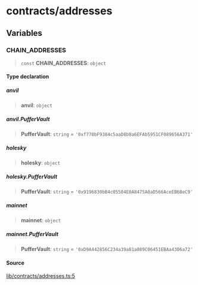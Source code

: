 # contracts/addresses

## Variables

### CHAIN\_ADDRESSES

> `const` **CHAIN\_ADDRESSES**: `object`

#### Type declaration

##### anvil

> **anvil**: `object`

##### anvil.PufferVault

> **PufferVault**: `string` = `'0xf770bF9384c5aaD8b8a6EFAb5951CF089656A371'`

##### holesky

> **holesky**: `object`

##### holesky.PufferVault

> **PufferVault**: `string` = `'0x9196830bB4c05504E0A8475A0aD566AceEB6BeC9'`

##### mainnet

> **mainnet**: `object`

##### mainnet.PufferVault

> **PufferVault**: `string` = `'0xD9A442856C234a39a81a089C06451EBAa4306a72'`

#### Source

[lib/contracts/addresses.ts:5](https://github.com/PufferFinance/puffer-sdk/blob/ffaacf75fad461e84f12aa6dead3208f8541b055/lib/contracts/addresses.ts#L5)
